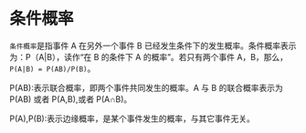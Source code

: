 # 条件概率

`条件概率`是指事件 A 在另外一个事件 B 已经发生条件下的发生概率。条件概率表示为：P（A|B），读作“在 B 的条件下 A 的概率”。若只有两个事件 A，B，那么，`P(A|B) = P(AB)/P(B)`。

P(AB):表示联合概率，即两个事件共同发生的概率。A 与 B 的联合概率表示为 P(AB) 或者 P(A,B),或者 P(A∩B)。

P(A),P(B):表示边缘概率，是某个事件发生的概率，与其它事件无关。
